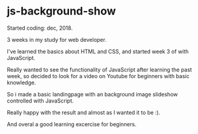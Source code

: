 # js-background-show

Started coding: dec, 2018.

3 weeks in my study for web developer. 

I've learned the basics about HTML and CSS, and started week 3 of with JavaScript. 

Really wanted to see the functionality of JavaScript after learning the past week, so decided to look for a video on Youtube for beginners with basic knowledge. 

So i made a basic landingpage with an background image slideshow controlled with JavaScript. 

Really happy with the result and almost as I wanted it to be :).

And overal a good learning excercise for beginners. 
